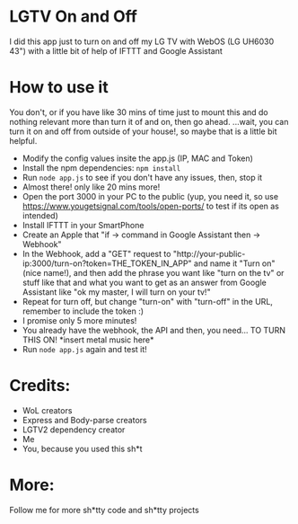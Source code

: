 # LGTV On and Off
I did this app just to turn on and off my LG TV with WebOS (LG UH6030 43") with a little bit of help of IFTTT and Google Assistant

# How to use it
You don't, or if you have like 30 mins of time just to mount this and do nothing relevant more than turn it of and on, then go ahead. 
...wait, you can turn it on and off from outside of your house!, so maybe that is a little bit helpful.

- Modify the config values insite the app.js (IP, MAC and Token)
- Install the npm dependencies: `npm install`
- Run `node app.js` to see if you don't have any issues, then, stop it
- Almost there! only like 20 mins more!
- Open the port 3000 in your PC to the public (yup, you need it, so use https://www.yougetsignal.com/tools/open-ports/ to test if its open as intended)
- Install IFTTT in your SmartPhone
- Create an Apple that "if -> command in Google Assistant then -> Webhook"
- In the Webhook, add a "GET" request to "http://your-public-ip:3000/turn-on?token=THE_TOKEN_IN_APP" and name it "Turn on" (nice name!), and then add the phrase you want like "turn on the tv" or stuff like that and what you want to get as an answer from Google Assistant like "ok my master, I will turn on your tv!"
- Repeat for turn off, but change "turn-on" with "turn-off" in the URL, remember to include the token :)
- I promise only 5 more minutes!
- You already have the webhook, the API and then, you need... TO TURN THIS ON! \*insert metal music here\*
- Run `node app.js` again and test it!

# Credits:
- WoL creators
- Express and Body-parse creators
- LGTV2 dependency creator 
- Me
- You, because you used this sh\*t

# More:
Follow me for more sh\*tty code and sh\*tty projects
